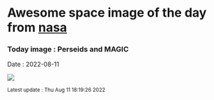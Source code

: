
# Awesome space image of the day from [nasa](https://api.nasa.gov/)

### Today image : Perseids and MAGIC

Date : 2022-08-11


![](https://apod.nasa.gov/apod/image/2208/MagicPerseid001_1024.jpg)

<small>Latest update : Thu Aug 11 18:19:26 2022</small>


